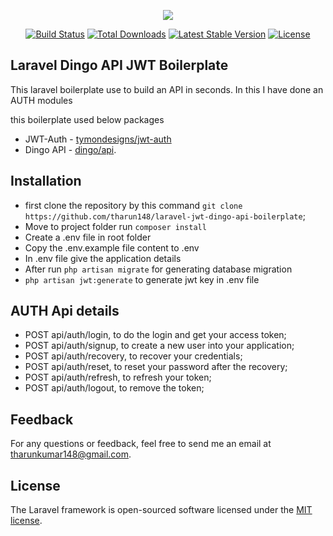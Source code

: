 <p align="center"><img src="https://laravel.com/assets/img/components/logo-laravel.svg"></p>

<p align="center">
<a href="https://travis-ci.org/laravel/framework"><img src="https://travis-ci.org/laravel/framework.svg" alt="Build Status"></a>
<a href="https://packagist.org/packages/laravel/framework"><img src="https://poser.pugx.org/laravel/framework/d/total.svg" alt="Total Downloads"></a>
<a href="https://packagist.org/packages/laravel/framework"><img src="https://poser.pugx.org/laravel/framework/v/stable.svg" alt="Latest Stable Version"></a>
<a href="https://packagist.org/packages/laravel/framework"><img src="https://poser.pugx.org/laravel/framework/license.svg" alt="License"></a>
</p>

## Laravel Dingo API JWT Boilerplate

This laravel boilerplate use to build an API in seconds. In this I have done an AUTH modules

this boilerplate used below packages
- JWT-Auth - [tymondesigns/jwt-auth](https://github.com/tymondesigns/jwt-auth)
- Dingo API - [dingo/api](https://github.com/dingo/api).


## Installation

 - first clone the repository by this command ```git clone https://github.com/tharun148/laravel-jwt-dingo-api-boilerplate```;
 - Move to project folder run ```composer install```
 - Create a .env file in root folder
 - Copy the .env.example file content to .env
 - In .env file give the application details
 - After run ```php artisan migrate``` for generating database migration
 - ```php artisan jwt:generate``` to generate jwt key in .env file

## AUTH Api details
  - POST api/auth/login, to do the login and get your access token;
  - POST api/auth/signup, to create a new user into your application;
  - POST api/auth/recovery, to recover your credentials;
  - POST api/auth/reset, to reset your password after the recovery;
  - POST api/auth/refresh, to refresh your token;
  - POST api/auth/logout, to remove the token;

## Feedback

For any questions or feedback, feel free to send me an email at [tharunkumar148@gmail.com](mailto:tharunkumar148@gmail.com).


## License

The Laravel framework is open-sourced software licensed under the [MIT license](https://opensource.org/licenses/MIT).

